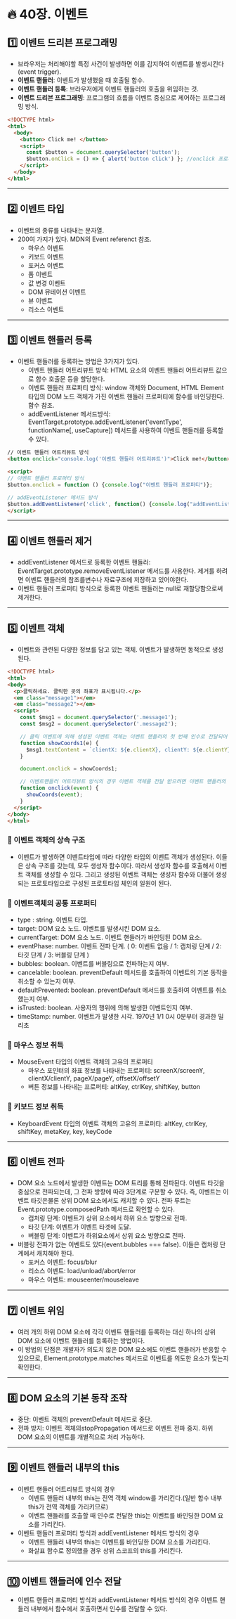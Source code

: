 # :fire: 40장. 이벤트

## :one: 이벤트 드리븐 프로그래밍

- 브라우저는 처리해야할 특정 사건이 발생하면 이를 감지하여 이벤트를 발생시킨다(event trigger).
- **이벤트 핸들러**: 이벤트가 발생했을 때 호출될 함수.
- **이벤트 핸들러 등록**: 브라우저에게 이벤트 핸들러의 호출을 위임하는 것.
- **이벤트 드리븐 프로그래밍**: 프로그램의 흐름을 이벤트 중심으로 제어하는 프로그래밍 방식.

```html
<!DOCTYPE html>
<html>
  <body>
    <button> Click me! </button>
    <script>
      const $button = document.querySelector('button');
      $button.onClick = () => { alert('button click') }; //onclick 프로퍼티에 alert 함수를 할당. 
    </script>
  </body>
</html>
```

---

## :two: 이벤트 타입

- 이벤트의 종류를 나타내는 문자열.
- 200여 가지가 있다.  MDN의 Event referenct 참조.
  - 마우스 이벤트
  - 키보드 이벤트
  - 포커스 이벤트
  - 폼 이벤트
  - 값 변경 이벤트
  - DOM 뮤테이션 이벤트
  - 뷰 이벤트
  - 리소스 이벤트

---

## :three: 이벤트 핸들러 등록

- 이벤트 핸들러를 등록하는 방법은 3가지가 있다.
  - 이벤트 핸들러 어트리뷰트 방식: HTML 요소의 이벤트 핸들러 어트리뷰트 값으로 함수 호출문 등을 할당한다.
  - 이벤트 핸들러 프로퍼티 방식: window 객체와 Document, HTML Element 타입의 DOM 노드 객체가 가진 이벤트 핸들러 프로퍼티에 함수를 바인딩한다. 함수 참조.
  - addEventListener 메서드방식: EventTarget.prototype.addEventListener('eventType', functionName[, useCapture]) 메서드를 사용하여 이벤트 핸들러를 등록할 수 있다.
```html javascript
// 이벤트 핸들러 어트리뷰트 방식
<button onclick="console.log('이벤트 핸들러 어트리뷰트')">Click me!</button>

<script>
// 이벤트 핸들러 프로퍼티 방식
$button.onclick = function () {console.log("이벤트 핸들러 프로퍼티")};

// addEventListener 메서드 방식
$button.addEventListener('click', function() {console.log("addEventListener 메서드방식")};
</script>
```

---

## :four: 이벤트 핸들러 제거

- addEventListener 메서드로 등록한 이벤트 핸들러: EventTarget.prototype.removeEventListener 메서드를 사용한다. 제거를 하려면 이벤트 핸들러의 참조를변수나 자료구조에 저장하고 있어야한다.
- 이벤트 핸들러 프로퍼티 방식으로 등록한 이벤트 핸들러는 null로 재할당함으로써 제거한다.  

---

## :five: 이벤트 객체

- 이벤트와 관련된 다양한 정보를 담고 있는 객체. 이벤트가 발생하면 동적으로 생성된다.
```html
<!DOCTYPE html>
<html>
<body>
  <p>클릭하세요. 클릭한 곳의 좌표가 표시됩니다.</p>
  <em class="message1"></em>
  <em class="message2"></em>
  <script>
    const $msg1 = document.querySelector('.message1');
    const $msg2 = document.querySelector('.message2');

    // 클릭 이벤트에 의해 생성된 이벤트 객체는 이벤트 핸들러의 첫 번째 인수로 전달되어 매개변수 e에 암묵적으로 할당된다.   
    function showCoords1(e) { 
      $msg1.textContent = `clientX: ${e.clientX}, clientY: ${e.clientY}`;
    }

    document.onclick = showCoords1;

    // 이벤트핸들러 어트리뷰트 방식의 경우 이벤트 객체를 전달 받으려면 이벤트 핸들러의 첫 번째 매개변수의 이름이 반드시 event여야한다. 다른 이름으로는 이벤트 객체를 전달 받지 못한다.
    function onclick(event) {
      showCoords(event);
    }  
  </script>
</body>
</html>
```

### :memo: 이벤트 객체의 상속 구조

- 이벤트가 발생하면 이벤트타입에 따라 다양한 타입의 이벤트 객체가 생성된다. 이들은 상속 구조를 갖는데, 모두 생성자 함수이다. 따라서 생성자 함수를 호출해서 이벤트 객체를 생성할 수 있다. 그리고 생성된 이벤트 객체는 생성자 함수와 더불어 생성되는 프로토타입으로 구성된 프로토타입 체인의 일원이 된다.

### :memo: 이벤트객체의 공통 프로퍼티

- type : string. 이벤트 타입.
- target: DOM 요소 노드. 이벤트를 발생시킨 DOM 요소. 
- currentTarget: DOM 요소 노드. 이벤트 핸들러가 바인딩된 DOM 요소.
- eventPhase: number. 이벤트 전파 단계. ( 0: 이벤트 없음 / 1: 캡처링 단계 / 2: 타깃 단계 / 3: 버블링 단계 ) 
- bubbles: boolean. 이벤트를 버블링으로 전파하는지 여부. 
- cancelable: boolean. preventDefault 메서드를 호출하여 이벤트의 기본 동작을 취소할 수 있는지 여부.   
- defaultPrevented: boolean. preventDefault 메서드를 호출하여 이벤트를 취소했는지 여부.
- isTrusted: boolean. 사용자의 행위에 의해 발생한 이벤트인지 여부.
- timeStamp: number. 이벤트가 발생한 시각. 1970년 1/1 0시 0분부터 경과한 밀리초

### :memo: 마우스 정보 취득

- MouseEvent 타입의 이벤트 객체의 고유의 프로퍼티
  - 마우스 포인터의 좌표 정보를 나타내는 프로퍼티: screenX/screenY, clientX/clientY, pageX/pageY, offsetX/offsetY
  - 버튼 정보를 나타내는 프로퍼티: altKey, ctrlKey, shiftKey, button     

### :memo: 키보드 정보 취득

- KeyboardEvent 타입의 이벤트 객체의 고유의 프로퍼티: altKey, ctrlKey, shiftKey, metaKey, key, keyCode

---

## :six: 이벤트 전파

- DOM 요소 노드에서 발생한 이벤트는 DOM 트리를 통해 전파된다. 이벤트 타깃을 중심으로 전파되는데, 그 전파 방향에 따라 3단계로 구분할 수 있다. 즉, 이벤트는 이벤트 타깃은물론 상위 DOM 요소에서도 캐치할 수 있다. 전파 루트는 Event.prototype.composedPath 메서드로 확인할 수 있다.   
  - 캡처링 단계: 이벤트가 상위 요소에서 하위 요소 방향으로 전파. 
  - 타깃 단계: 이벤트가 이벤트 타겟에 도달.
  - 버블링 단계: 이벤트가 하위요소에서 상위 요소 방향으로 전파.
- 버블링 전파가 없는 이벤트도 있다(event.bubbles === false). 이들은 캡처링 단계에서 캐치해야 한다.
  - 포커스 이벤트: focus/blur
  - 리소스 이벤트: load/unload/abort/error
  - 마우스 이벤트: mouseenter/mouseleave
 
---

## :seven: 이벤트 위임

- 여러 개의 하위 DOM 요소에 각각 이벤트 핸들러를 등록하는 대신 하나의 상위 DOM 요소에 이벤트 핸들러를 등록하는 방법이다.
- 이 방법의 단점은 개발자가 의도치 않은 DOM 요소에도 이벤트 핸들러가 반응할 수 있으므로, Element.prototype.matches 메서드로 이벤트를 의도한 요소가 맞는지 확인한다.

---

## :eight: DOM 요소의 기본 동작 조작

- 중단: 이벤트 객체의 preventDefault 메서드로 중단.
- 전파 방지: 이벤트 객체의stopPropagation 메서드로 이벤트 전파 중지. 하위 DOM 요소의 이벤트를 개별적으로 처리 가능하다.

---

## :nine: 이벤트 핸들러 내부의 this  

- 이벤트 핸들러 어트리뷰트 방식의 경우
  - 이벤트 핸들러 내부의 this는 전역 객체 window를 가리킨다.(일반 함수 내부 this가 전역 객체를 가리키므로)
  - 이벤트 핸들러를 호출할 때 인수로 전달한 this는 이벤트를 바인딩한 DOM 요소를 가리킨다.
- 이벤트 핸들러 프로퍼티 방식과 addEventListener 메서드 방식의 경우
  - 이벤트 핸들러 내부의 this는 이벤트를 바인딩한 DOM 요소를 가리킨다.
  - 화살표 함수로 정의했을 경우 상위 스코프의 this를 가리킨다.

---

## 🔟 이벤트 핸들러에 인수 전달

- 이벤트 핸들러 프로퍼티 방식과 addEventListener 메서드 방식의 경우 이벤트 핸들러 내부에서 함수에서 호출하면서 인수를 전달할 수 있다.
